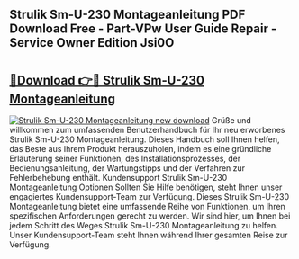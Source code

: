 ## Strulik Sm-U-230 Montageanleitung PDF Download Free - Part-VPw User Guide Repair - Service Owner Edition Jsi0O

# <h2><a href="http://df6ah41.blite.top/?on=Strulik+Sm-U-230+Montageanleitung">🔗Download 👉🔴 Strulik Sm-U-230 Montageanleitung</a></h2>

[![Strulik Sm-U-230 Montageanleitung new download](https://i.imgur.com/lujVjoI.png)](http://df6ah41.blite.top/?on=Strulik+Sm-U-230+Montageanleitung)
Grüße und willkommen zum umfassenden Benutzerhandbuch für Ihr neu erworbenes Strulik Sm-U-230 Montageanleitung. Dieses Handbuch soll Ihnen helfen, das Beste aus Ihrem Produkt herauszuholen, indem es eine gründliche Erläuterung seiner Funktionen, des Installationsprozesses, der Bedienungsanleitung, der Wartungstipps und der Verfahren zur Fehlerbehebung enthält. Kundensupport Strulik Sm-U-230 Montageanleitung Optionen Sollten Sie Hilfe benötigen, steht Ihnen unser engagiertes Kundensupport-Team zur Verfügung. Dieses Strulik Sm-U-230 Montageanleitung bietet eine umfassende Reihe von Funktionen, um Ihren spezifischen Anforderungen gerecht zu werden. Wir sind hier, um Ihnen bei jedem Schritt des Weges Strulik Sm-U-230 Montageanleitung zu helfen. Unser Kundensupport-Team steht Ihnen während Ihrer gesamten Reise zur Verfügung.
